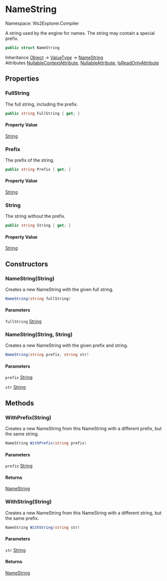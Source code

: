 # NameString

Namespace: Ws2Explorer.Compiler

A string used by the engine for names.
 The string may contain a special prefix.

```csharp
public struct NameString
```

Inheritance [Object](https://docs.microsoft.com/en-us/dotnet/api/system.object) → [ValueType](https://docs.microsoft.com/en-us/dotnet/api/system.valuetype) → [NameString](./ws2explorer.compiler.namestring.md)<br>
Attributes [NullableContextAttribute](https://docs.microsoft.com/en-us/dotnet/api/system.runtime.compilerservices.nullablecontextattribute), [NullableAttribute](https://docs.microsoft.com/en-us/dotnet/api/system.runtime.compilerservices.nullableattribute), [IsReadOnlyAttribute](https://docs.microsoft.com/en-us/dotnet/api/system.runtime.compilerservices.isreadonlyattribute)

## Properties

### **FullString**

The full string, including the prefix.

```csharp
public string FullString { get; }
```

#### Property Value

[String](https://docs.microsoft.com/en-us/dotnet/api/system.string)<br>

### **Prefix**

The prefix of the string.

```csharp
public string Prefix { get; }
```

#### Property Value

[String](https://docs.microsoft.com/en-us/dotnet/api/system.string)<br>

### **String**

The string without the prefix.

```csharp
public string String { get; }
```

#### Property Value

[String](https://docs.microsoft.com/en-us/dotnet/api/system.string)<br>

## Constructors

### **NameString(String)**

Creates a new NameString with the given full string.

```csharp
NameString(string fullString)
```

#### Parameters

`fullString` [String](https://docs.microsoft.com/en-us/dotnet/api/system.string)<br>

### **NameString(String, String)**

Creates a new NameString with the given prefix and string.

```csharp
NameString(string prefix, string str)
```

#### Parameters

`prefix` [String](https://docs.microsoft.com/en-us/dotnet/api/system.string)<br>

`str` [String](https://docs.microsoft.com/en-us/dotnet/api/system.string)<br>

## Methods

### **WithPrefix(String)**

Creates a new NameString from this NameString
 with a different prefix, but the same string.

```csharp
NameString WithPrefix(string prefix)
```

#### Parameters

`prefix` [String](https://docs.microsoft.com/en-us/dotnet/api/system.string)<br>

#### Returns

[NameString](./ws2explorer.compiler.namestring.md)<br>

### **WithString(String)**

Creates a new NameString from this NameString
 with a different string, but the same prefix.

```csharp
NameString WithString(string str)
```

#### Parameters

`str` [String](https://docs.microsoft.com/en-us/dotnet/api/system.string)<br>

#### Returns

[NameString](./ws2explorer.compiler.namestring.md)<br>
